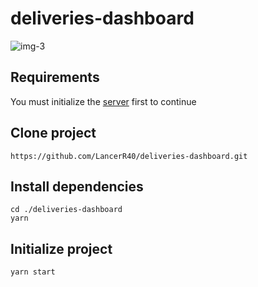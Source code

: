 # deliveries-dashboard

![img-3](https://user-images.githubusercontent.com/77751686/189791554-0ea884c5-a480-4c0a-9a80-554ed0e57e76.png)

## Requirements
You must initialize the [server](https://github.com/LancerR40/deliveries-back) first to continue

## Clone project

```
https://github.com/LancerR40/deliveries-dashboard.git
```

## Install dependencies

```
cd ./deliveries-dashboard
yarn
```

## Initialize project

```
yarn start
```

